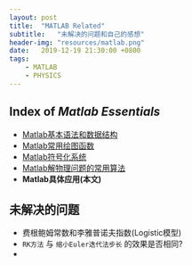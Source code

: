```yaml
---
layout: post
title:  "MATLAB Related"
subtitle:   "未解决的问题和自己的感想"
header-img: "resources/matlab.png"
date:   2019-12-19 21:30:00 +0800
tags:
    - MATLAB
    - PHYSICS
---
```

## Index of _Matlab Essentials_
* [Matlab基本语法和数据结构](./MATLAB-Essentials-1.html)
* [Matlab常用绘图函数](./MATLAB-Essentials-2.html)
* [Matlab符号化系统](./MATLAB-Essentials-3.html)
* [Matlab解物理问题的常用算法](./MATLAB-Essentials-4.html)
* **Matlab具体应用(本文)**

## 未解决的问题

* 费根鲍姆常数和李雅普诺夫指数(Logistic模型)
* `RK方法` 与 `缩小Euler迭代法步长` 的效果是否相同?
* 